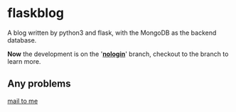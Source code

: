 # flaskblog

A blog written by python3 and flask, with the MongoDB as the backend database.

**Now** the development is on the '**[nologin](https://github.com/xitongjiagoushi/flaskblog/tree/nologin)**' branch, checkout to the branch to learn more.

## Any problems

[mail to me](mailto:root@brctl.com)
